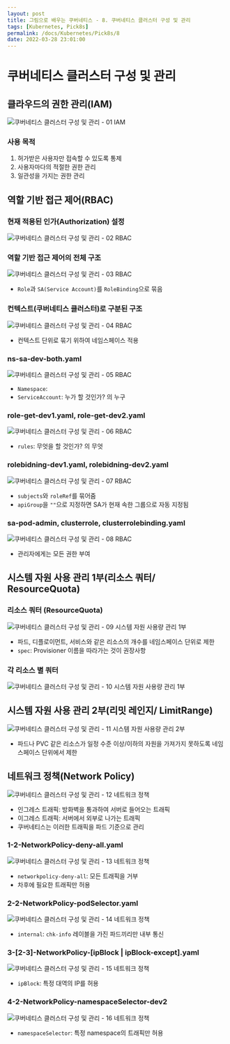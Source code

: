 ```yaml
---
layout: post
title: 그림으로 배우는 쿠버네티스 - 8. 쿠버네티스 클러스터 구성 및 관리
tags: [Kubernetes, Pick8s]
permalink: /docs/Kubernetes/Pick8s/8
date: 2022-03-28 23:01:00
---
```

# 쿠버네티스 클러스터 구성 및 관리

## 클라우드의 권한 관리(IAM)

![쿠버네티스 클러스터 구성 및 관리 - 01  IAM](https://user-images.githubusercontent.com/52024566/160418315-5284513b-a12c-42e3-98bb-71e7b3c385c3.png)

### 사용 목적
1. 허가받은 사용자만 접속할 수 있도록 통제
2. 사용자마다의 적절한 권한 관리
3. 일관성을 가지는 권한 관리

## 역할 기반 접근 제어(RBAC)

### 현재 적용된 인가(Authorization) 설정

![쿠버네티스 클러스터 구성 및 관리 - 02  RBAC](https://user-images.githubusercontent.com/52024566/160418325-650cb0d1-615b-4201-b055-d4bfc81c317c.png)

### 역할 기반 접근 제어의 전체 구조

![쿠버네티스 클러스터 구성 및 관리 - 03  RBAC](https://user-images.githubusercontent.com/52024566/160418328-352f58fa-4aee-4926-82ff-1c954639a679.png)

- `Role`과 `SA(Service Account)`를 `RoleBinding`으로 묶음

### 컨텍스트(쿠버네티스 클러스터)로 구분된 구조

![쿠버네티스 클러스터 구성 및 관리 - 04  RBAC](https://user-images.githubusercontent.com/52024566/160418329-9b3a981b-a69d-4e11-8982-1c6c836d0c26.png)

- 컨텍스트 단위로 묶기 위하여 네임스페이스 적용

### ns-sa-dev-both.yaml

![쿠버네티스 클러스터 구성 및 관리 - 05  RBAC](https://user-images.githubusercontent.com/52024566/160418334-86bfd9d4-a111-4322-b53f-a8200202d235.png)

- `Namespace`:
- `ServiceAccount`: 누가 할 것인가? 의 누구

### role-get-dev1.yaml, role-get-dev2.yaml

![쿠버네티스 클러스터 구성 및 관리 - 06  RBAC](https://user-images.githubusercontent.com/52024566/160418336-34364e48-00ac-4fcb-b10f-16ea1e3aeb80.png)

- `rules`: 무엇을 할 것인가? 의 무엇

### rolebidning-dev1.yaml, rolebidning-dev2.yaml

![쿠버네티스 클러스터 구성 및 관리 - 07  RBAC](https://user-images.githubusercontent.com/52024566/160418339-ca119f2a-7f29-4c48-8af7-d8e4a9ebdcc6.png)

- `subjects`와 `roleRef`를 묶어줌
- `apiGroup`을 `""`으로 지정하면 SA가 현재 속한 그룹으로 자동 지정됨

### sa-pod-admin, clusterrole, clusterrolebinding.yaml

![쿠버네티스 클러스터 구성 및 관리 - 08  RBAC](https://user-images.githubusercontent.com/52024566/160418341-ed661399-aae2-46a2-9d30-02e1b27d3004.png "쿠버네티스 클러스터 구성 및 관리 - 08  RBAC")

- 관리자에게는 모든 권한 부여

## 시스템 자원 사용 관리 1부(리소스 쿼터/ ResourceQuota)

### 리소스 쿼터 (ResourceQuota)

![쿠버네티스 클러스터 구성 및 관리 - 09  시스템 자원 사용량 관리 1부](https://user-images.githubusercontent.com/52024566/160629032-6fc76db5-eb3b-41bc-a719-d396b5af5f3f.png)

- 파드, 디플로이먼트, 서비스와 같은 리소스의 개수를 네임스페이스 단위로  제한
- `spec`: Provisioner 이름을 따라가는 것이 권장사항

### 각 리소스 별 쿼터

![쿠버네티스 클러스터 구성 및 관리 - 10  시스템 자원 사용량 관리 1부](https://user-images.githubusercontent.com/52024566/160629039-41fed807-35fd-4e70-94b9-d1bffcf5165c.png)

## 시스템 자원 사용 관리 2부(리밋 레인지/ LimitRange)

![쿠버네티스 클러스터 구성 및 관리 - 11  시스템 자원 사용량 관리 2부](https://user-images.githubusercontent.com/52024566/160629041-f99a883d-5015-4410-827f-ba0731adf4d9.png)

- 파드나 PVC 같은 리소스가 일정 수준 이상/이하의 자원을 가져가지 못하도록 네임스페이스 단위에서 제한

## 네트워크 정책(Network Policy)

![쿠버네티스 클러스터 구성 및 관리 - 12  네트워크 정책](https://user-images.githubusercontent.com/52024566/160629045-b7e97ae0-fca1-4ba3-b39d-62d4a1d3bf0e.png)

- 인그레스 트래픽: 방화벽을 통과하여 서버로 들어오는 트래픽
- 이그레스 트래픽: 서버에서 외부로 나가는 트래픽
- 쿠버네티스는 이러한 트래픽을 파드 기준으로 관리

### 1-2-NetworkPolicy-deny-all.yaml

![쿠버네티스 클러스터 구성 및 관리 - 13  네트워크 정책](https://user-images.githubusercontent.com/52024566/160629047-71586bc1-6e29-418a-a8a8-4c2306676220.png)

- `networkpolicy-deny-all`: 모든 트래픽을 거부
- 차후에 필요한 트래픽만 허용

###  2-2-NetworkPolicy-podSelector.yaml

![쿠버네티스 클러스터 구성 및 관리 - 14  네트워크 정책](https://user-images.githubusercontent.com/52024566/160629052-9d302f5a-1395-4871-834d-9e8748b014dc.png)

- `internal`: `chk-info` 레이블을 가진 파드끼리만 내부 통신

###  3-[2-3]-NetworkPolicy-[ipBlock | ipBlock-except].yaml

![쿠버네티스 클러스터 구성 및 관리 - 15  네트워크 정책](https://user-images.githubusercontent.com/52024566/160629054-87e7df53-ebba-4864-bf60-b7c94d858d3c.png "쿠버네티스 클러스터 구성 및 관리 - 15  네트워크 정책")

- `ipBlock`: 특정 대역의 IP를 허용

### 4-2-NetworkPolicy-namespaceSelector-dev2

![쿠버네티스 클러스터 구성 및 관리 - 16  네트워크 정책](https://user-images.githubusercontent.com/52024566/160629055-87d2ee9e-35c3-4e2f-9704-a7ca07524de4.png)

- `namespaceSelector`: 특정 namespace의 트래픽만 허용